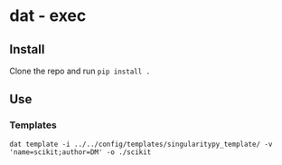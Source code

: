 # dat - exec

## Install

Clone the repo and run `pip install .`

## Use

### Templates

```
dat template -i ../../config/templates/singularitypy_template/ -v 'name=scikit;author=DM' -o ./scikit
```
